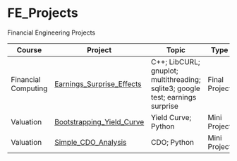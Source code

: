 # FE_Projects
Financial Engineering Projects

|Course|Project|Topic|Type|
|---|-----|--------|-----|
| Financial Computing | [Earnings_Surprise_Effects](https://github.com/ck2w/FE_Projects/tree/main/Earnings_Surprise_Effects/) | C++; LibCURL; gnuplot; multithreading; sqlite3; google test; earnings surprise | Final Project |
| Valuation | [Bootstrapping_Yield_Curve](https://github.com/ck2w/FE_Projects/tree/main/Bootstrapping_Yield_Curve/) | Yield Curve; Python | Mini Project | 
| Valuation | [Simple_CDO_Analysis](https://github.com/ck2w/FE_Projects/tree/main/Simple_CDO_Analysis/) | CDO; Python | Mini Project |